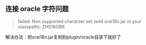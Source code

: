 ## 连接 oracle 字符问题

> failed: Non supported character set (add orai18n.jar in your classpath): ZHS16GBK

解决办法：把orai18n.jar复制到plugin/oracle目录下就好了